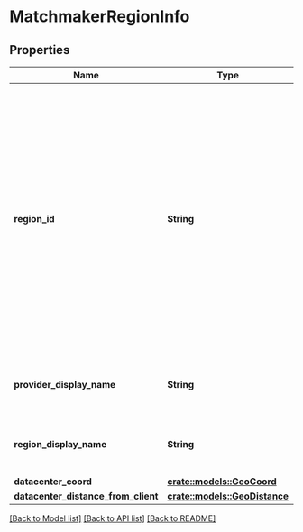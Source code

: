 # MatchmakerRegionInfo

## Properties

Name | Type | Description | Notes
------------ | ------------- | ------------- | -------------
**region_id** | **String** | A human readable short identifier used to references resources. Different than a `uuid` because this is intended to be human readable. Different than `DisplayName` because this should not include special characters and be short. | 
**provider_display_name** | **String** | Represent a resource's readable display name. | 
**region_display_name** | **String** | Represent a resource's readable display name. | 
**datacenter_coord** | [**crate::models::GeoCoord**](GeoCoord.md) |  | 
**datacenter_distance_from_client** | [**crate::models::GeoDistance**](GeoDistance.md) |  | 

[[Back to Model list]](../README.md#documentation-for-models) [[Back to API list]](../README.md#documentation-for-api-endpoints) [[Back to README]](../README.md)


